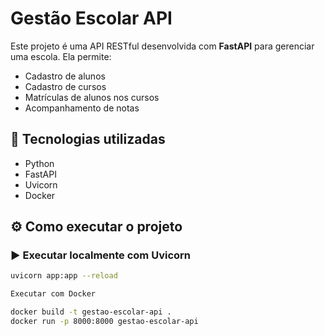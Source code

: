 # Gestão Escolar API

Este projeto é uma API RESTful desenvolvida com **FastAPI** para gerenciar uma escola. Ela permite:

- Cadastro de alunos
- Cadastro de cursos
- Matrículas de alunos nos cursos
- Acompanhamento de notas

## 🚀 Tecnologias utilizadas

- Python
- FastAPI
- Uvicorn
- Docker

## ⚙️ Como executar o projeto

### ▶️ Executar localmente com Uvicorn

```bash
uvicorn app:app --reload

Executar com Docker

docker build -t gestao-escolar-api .
docker run -p 8000:8000 gestao-escolar-api
